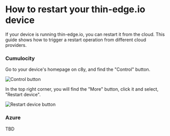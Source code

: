 # How to restart your thin-edge.io device

If your device is running thin-edge.io, you can restart it from the cloud. This guide shows how to trigger a restart operation from different cloud providers.

### Cumulocity

Go to your device's homepage on c8y, and find the "Control" button. 

![Control button](../../howto-guides/images/control-button-red-highlight.png)

 In the top right corner, you will find the "More" button, click it and select, "Restart device".

![Restart device button](../../howto-guides/images/restart-button-red-highlight.png)


### Azure 

TBD

